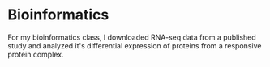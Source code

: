 # Bioinformatics
For my bioinformatics class, I downloaded RNA-seq data from a published study and analyzed it's differential expression of proteins from a responsive protein complex.
